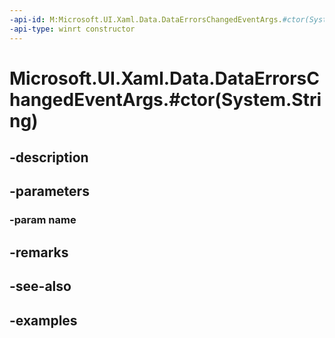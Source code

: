 ```yaml
---
-api-id: M:Microsoft.UI.Xaml.Data.DataErrorsChangedEventArgs.#ctor(System.String)
-api-type: winrt constructor
---
```


# Microsoft.UI.Xaml.Data.DataErrorsChangedEventArgs.#ctor(System.String)

<!--
public DataErrorsChangedEventArgs (string name);
-->


## -description

## -parameters

### -param name

## -remarks

## -see-also

## -examples


